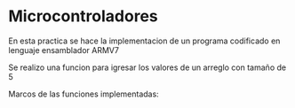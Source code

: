 # Microcontroladores

En esta practica se hace la implementacion de un programa codificado en lenguaje ensamblador ARMV7

Se realizo una funcion para igresar los valores de un arreglo con tamaño de 5 













Marcos de las funciones implementadas:


